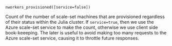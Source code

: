 ```
nworkers_provisioned([service=false])
```

Count of the number of scale-set machines that are provisioned regardless of their status within the Julia cluster.  If `service=true`, then we use the Azure scale-set service to make the count, otherwise we use client side book-keeeping.  The later is useful to avoid making too many requests to the Azure scale-set service, causing it to throttle future responses.
